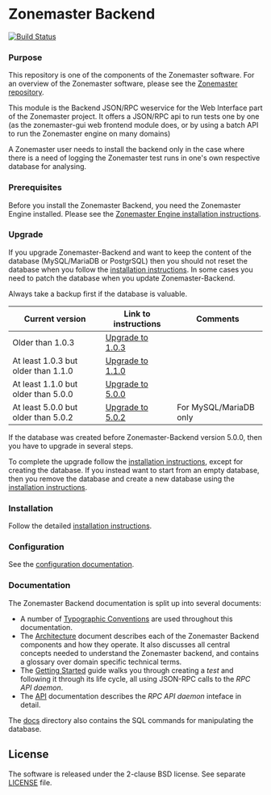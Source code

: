# Zonemaster Backend
[![Build Status](https://travis-ci.org/zonemaster/zonemaster-backend.svg?branch=master)](https://travis-ci.org/zonemaster/zonemaster-backend)


### Purpose
This repository is one of the components of the Zonemaster software. For an
overview of the Zonemaster software, please see the
[Zonemaster repository](https://github.com/zonemaster/zonemaster).

This module is the Backend JSON/RPC weservice for the Web Interface part of
the Zonemaster project. It offers a JSON/RPC api to run tests one by one
(as the zonemaster-gui web frontend module does, or by using a batch API to
run the Zonemaster engine on many domains)

A Zonemaster user needs to install the backend only in the case where there is a
need of logging the Zonemaster test runs in one's own respective database for
analysing.


### Prerequisites

Before you install the Zonemaster Backend, you need the
Zonemaster Engine installed. Please see the
[Zonemaster Engine installation
instructions](https://github.com/zonemaster/zonemaster-engine/blob/master/docs/Installation.md).


### Upgrade 

If you upgrade Zonemaster-Backend and want to keep the content of the database
(MySQL/MariaDB or PostgrSQL) then you should not reset the database when you
follow the [installation instructions]. In some cases you need to patch the
database when you update Zonemaster-Backend.

Always take a backup first if the database is valuable.

Current version                     | Link to instructions  | Comments
------------------------------------|-----------------------|-----------------------
Older than 1.0.3                    | [Upgrade to 1.0.3]    |
At least 1.0.3 but older than 1.1.0 | [Upgrade to 1.1.0]    |
At least 1.1.0 but older than 5.0.0 | [Upgrade to 5.0.0]    |
At least 5.0.0 but older than 5.0.2 | [Upgrade to 5.0.2]    | For MySQL/MariaDB only

If the database was created before Zonemaster-Backend version 5.0.0, then you
have to upgrade in several steps.

To complete the upgrade follow the [installation instructions], except for creating
the database. If you instead want to start from an empty database, then you remove the database
and create a new database using the [installation instructions].

### Installation

Follow the detailed [installation instructions].


### Configuration

See the [configuration documentation].


### Documentation

The Zonemaster Backend documentation is split up into several documents:

* A number of [Typographic Conventions](docs/TypographicConventions.md) are used
  throughout this documentation.
* The [Architecture](docs/Architecture.md) document describes each of the
  Zonemaster Backend components and how they operate. It also discusses all
  central concepts needed to understand the Zonemaster backend, and contains a
  glossary over domain specific technical terms.
* The [Getting Started](docs/GettingStarted.md) guide walks you through creating
  a *test* and following it through its life cycle, all using JSON-RPC calls to
  the *RPC API daemon*.
* The [API](docs/API.md) documentation describes the *RPC API daemon* inteface in
  detail.

The [docs](docs/) directory also contains the SQL commands for manipulating the
database. 


## License

The software is released under the 2-clause BSD license. See separate
[LICENSE](LICENSE) file.


[Configuration documentation]: docs/Configuration.md
[installation instructions]: docs/Installation.md
[Upgrade to 1.0.3]: docs/upgrade_db_zonemaster_backend_ver_1.0.3.md
[Upgrade to 1.1.0]: docs/upgrade_db_zonemaster_backend_ver_1.1.0.md
[Upgrade to 5.0.0]: docs/upgrade_db_zonemaster_backend_ver_5.0.0.md
[Upgrade to 5.0.2]: docs/upgrade_db_zonemaster_backend_ver_5.0.2.md

